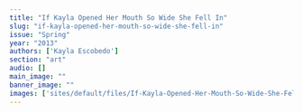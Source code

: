 ```yaml
---
title: "If Kayla Opened Her Mouth So Wide She Fell In"
slug: "if-kayla-opened-her-mouth-so-wide-she-fell-in"
issue: "Spring"
year: "2013"
authors: ['Kayla Escobedo']
section: "art"
audio: []
main_image: ""
banner_image: ""
images: ['sites/default/files/If-Kayla-Opened-Her-Mouth-So-Wide-She-Fell-In---SPR13---Kayla-Escobedo.jpg']
---
```

